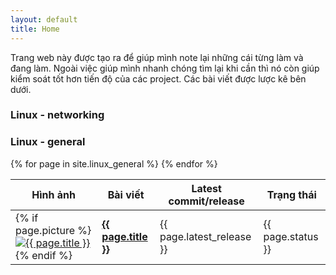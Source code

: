 ```yaml
---
layout: default
title: Home
---
```



Trang web này được tạo ra để giúp mình note lại những cái từng làm và đang làm. Ngoài việc giúp mình nhanh chóng tìm lại khi cần thì nó còn giúp kiểm soát tốt hơn tiến độ của các project. Các bài viết được lược kê bên dưới.


### Linux -  networking
### Linux - general

<table class="project_table">
  <thead>
    <tr>
      <th>Hình ảnh</th>
      <th>Bài viết</th>
      <th>Latest commit/release</th>
      <th>Trạng thái</th>
    </tr>
  </thead>
  <tbody>
{% for page in site.linux_general %}
    <tr>
      <td class="page_picture_td">
        {% if page.picture %}
          <a href="{{ page.url }}"><img class="page_table_picture" src="{{ page.picture | image_thumbnail }}" alt="{{ page.title }}"></a>
        {% endif %}
      </td>
      <td>
        <a href="{{ page.url }}"><strong>{{ page.title }}</strong></a>
      </td>
      <td>{{ page.latest_release }}</td>
      <td>{{ page.status }}</td>
    </tr>
{% endfor %}
  </tbody>
</table>







